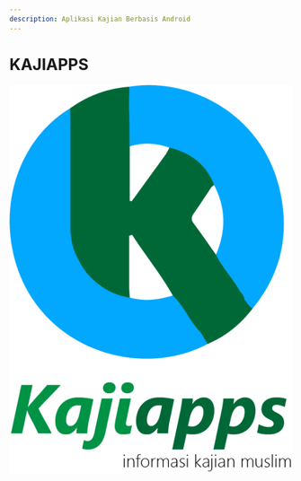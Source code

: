 ```yaml
---
description: Aplikasi Kajian Berbasis Android
---
```


# KAJIAPPS

![KajiApps ](.gitbook/assets/logo_kajiapps.png)

